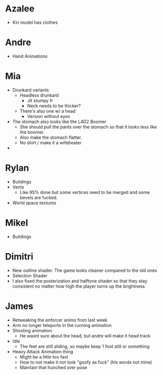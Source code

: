 # Azalee
- Kin model has clothes

# Andre
- Hand Animations

# Mia
- Drunkard variants
	- Headless drunkard
		- Jit stumpy fr
		- Neck needs to be thicker?
	- There's also one w/ a head
		- Version without eyes
- The stomach also looks like the L4D2 Boomer
	- She should pull the pants over the stomach so that it looks less like the boomer.
	- Also make the stomach flatter.
	- No shirt / make it a wifebeater
-

# Rylan
- Buildings
- Vents
	- Like 95% done but some vertices need to be merged and some bevels are fucked.
- World space textures

# Mikel
- Buildings

# Dimitri
- New outline shader. The game looks cleaner compared to the old ones
- Selection Shader
- I also fixed the posterization and halftone shader so that they stay consistent no matter how high the player turns up the brightness

# James
- Retweaking the enforcer anims from last week
- Arm no longer teleports in the running animation
- Shooting animation
	- He wasnt sure about the head, but andre will make it head track
- Idle
	- The feet are still sliding, so maybe keep 1 foot still or something
- Heavy Attack Animation thing
	- Might be a little too fast
	- How to not make it not look "goofy as fuck" (his words not mine)
	- Maintain that hunched over pose

